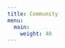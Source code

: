 ```yaml
---
title: Community
menu:
  main:
    weight: 40
---
```


<!-- add blocks of content here to add more sections to the community page

{{< blocks/section >}}

<div class="col-12">
<h1 class="text-center">Events</h1>
</div>
{{< /blocks/section >}}

{{< blocks/section >}}

<div class="col-12">
<h1 class="text-center">Advisors</h1>
</div>
{{< /blocks/section >}} -->

